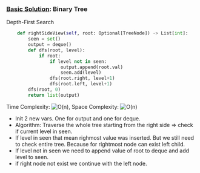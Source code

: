 ### [Basic Solution](/BinaryTree/BinaryTreeRightSideView/basic_sol.py): Binary Tree

Depth-First Search

```python
    def rightSideView(self, root: Optional[TreeNode]) -> List[int]:
        seen = set()
        output = deque()
        def dfs(root, level):
            if root:
                if level not in seen:
                    output.append(root.val)
                    seen.add(level)
                dfs(root.right, level+1)
                dfs(root.left, level+1)
        dfs(root, 0)
        return list(output)
```

Time Complexity: ![O(n)](<https://latex.codecogs.com/svg.image?\inline&space;O(n)>), Space Complexity: ![O(n)](<https://latex.codecogs.com/svg.image?\inline&space;O(n)>)

- Init 2 new vars. One for output and one for deque. 
- Algorithm: Traverse the whole tree starting from the right side => check if current level in seen.
- If level in seen that mean righmost value was inserted. But we still need to check entire tree. Because for
rightmost node can exist left child.
- If level not in seen we need to append value of root to deque and add level to seen.
- if right node not exist we continue with the left node.
